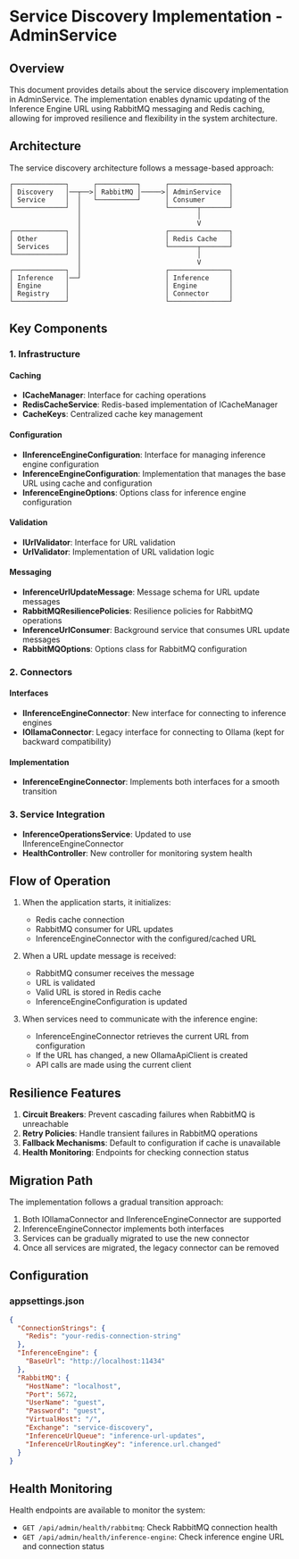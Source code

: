 # Service Discovery Implementation - AdminService

## Overview

This document provides details about the service discovery implementation in AdminService. The implementation enables dynamic updating of the Inference Engine URL using RabbitMQ messaging and Redis caching, allowing for improved resilience and flexibility in the system architecture.

## Architecture

The service discovery architecture follows a message-based approach:

```
┌─────────────┐      ┌──────────┐      ┌───────────────┐
│ Discovery   │──┬──>│ RabbitMQ │─────>│ AdminService  │
│ Service     │  │   └──────────┘      │ Consumer      │
└─────────────┘  │                     └───────┬───────┘
                 │                             │
                 │                             V
┌─────────────┐  │                     ┌───────────────┐
│ Other       │  │                     │ Redis Cache   │
│ Services    │  │                     └───────┬───────┘
└─────────────┘  │                             │
                 │                             V
┌─────────────┐  │                     ┌───────────────┐
│ Inference   │──┘                     │ Inference     │
│ Engine      │                        │ Engine        │
│ Registry    │                        │ Connector     │
└─────────────┘                        └───────────────┘
```

## Key Components

### 1. Infrastructure

#### Caching
- **ICacheManager**: Interface for caching operations
- **RedisCacheService**: Redis-based implementation of ICacheManager
- **CacheKeys**: Centralized cache key management

#### Configuration
- **IInferenceEngineConfiguration**: Interface for managing inference engine configuration
- **InferenceEngineConfiguration**: Implementation that manages the base URL using cache and configuration
- **InferenceEngineOptions**: Options class for inference engine configuration

#### Validation
- **IUrlValidator**: Interface for URL validation
- **UrlValidator**: Implementation of URL validation logic

#### Messaging
- **InferenceUrlUpdateMessage**: Message schema for URL update messages
- **RabbitMQResiliencePolicies**: Resilience policies for RabbitMQ operations
- **InferenceUrlConsumer**: Background service that consumes URL update messages
- **RabbitMQOptions**: Options class for RabbitMQ configuration

### 2. Connectors

#### Interfaces
- **IInferenceEngineConnector**: New interface for connecting to inference engines
- **IOllamaConnector**: Legacy interface for connecting to Ollama (kept for backward compatibility)

#### Implementation
- **InferenceEngineConnector**: Implements both interfaces for a smooth transition

### 3. Service Integration

- **InferenceOperationsService**: Updated to use IInferenceEngineConnector
- **HealthController**: New controller for monitoring system health

## Flow of Operation

1. When the application starts, it initializes:
   - Redis cache connection
   - RabbitMQ consumer for URL updates
   - InferenceEngineConnector with the configured/cached URL

2. When a URL update message is received:
   - RabbitMQ consumer receives the message
   - URL is validated
   - Valid URL is stored in Redis cache
   - InferenceEngineConfiguration is updated

3. When services need to communicate with the inference engine:
   - InferenceEngineConnector retrieves the current URL from configuration
   - If the URL has changed, a new OllamaApiClient is created
   - API calls are made using the current client

## Resilience Features

1. **Circuit Breakers**: Prevent cascading failures when RabbitMQ is unreachable
2. **Retry Policies**: Handle transient failures in RabbitMQ operations
3. **Fallback Mechanisms**: Default to configuration if cache is unavailable
4. **Health Monitoring**: Endpoints for checking connection status

## Migration Path

The implementation follows a gradual transition approach:

1. Both IOllamaConnector and IInferenceEngineConnector are supported
2. InferenceEngineConnector implements both interfaces
3. Services can be gradually migrated to use the new connector
4. Once all services are migrated, the legacy connector can be removed

## Configuration

### appsettings.json

```json
{
  "ConnectionStrings": {
    "Redis": "your-redis-connection-string"
  },
  "InferenceEngine": {
    "BaseUrl": "http://localhost:11434"
  },
  "RabbitMQ": {
    "HostName": "localhost",
    "Port": 5672,
    "UserName": "guest",
    "Password": "guest",
    "VirtualHost": "/",
    "Exchange": "service-discovery",
    "InferenceUrlQueue": "inference-url-updates",
    "InferenceUrlRoutingKey": "inference.url.changed"
  }
}
```

## Health Monitoring

Health endpoints are available to monitor the system:

- `GET /api/admin/health/rabbitmq`: Check RabbitMQ connection health
- `GET /api/admin/health/inference-engine`: Check inference engine URL and connection status 